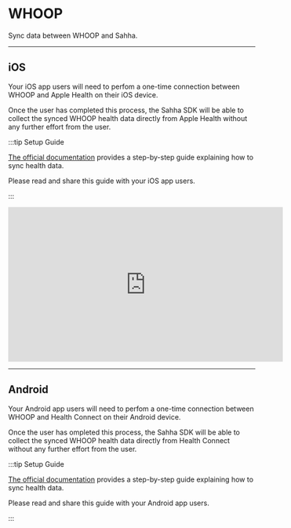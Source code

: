 # WHOOP

Sync data between WHOOP and Sahha.

---

## iOS

Your iOS app users will need to perfom a one-time connection between WHOOP and Apple Health on their iOS device.

Once the user has completed this process, the Sahha SDK will be able to collect the synced WHOOP health data directly from Apple Health without any further effort from the user.

:::tip Setup Guide

[The official documentation](https://support.whoop.com/s/article/Apple-Health-Integration) provides a step-by-step guide explaining how to sync health data.

Please read and share this guide with your iOS app users.

:::

<iframe width="560" height="315" src="https://www.youtube-nocookie.com/embed/uX6EZsOiwXQ?si=vIa4i9E7vEJdeoNU" title="YouTube video player" frameborder="0" allow="accelerometer; autoplay; clipboard-write; encrypted-media; gyroscope; picture-in-picture; web-share" allowfullscreen></iframe>

---

## Android

Your Android app users will need to perfom a one-time connection between WHOOP and Health Connect on their Android device.

Once the user has ompleted this process, the Sahha SDK will be able to collect the synced WHOOP health data directly from Health Connect without any further effort from the user.

:::tip Setup Guide

[The official documentation](https://support.whoop.com/s/article/Google-Health-Integration-For-Android) provides a step-by-step guide explaining how to sync health data.

Please read and share this guide with your Android app users.

:::